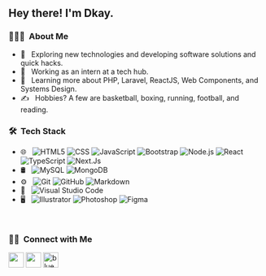 <h2> Hey there! I'm Dkay.</h2>

<h3> 👨🏻‍💻 &nbsp;About Me </h3>

- 🤔 &nbsp; Exploring new technologies and developing software solutions and quick hacks.
- 💼 &nbsp; Working as an intern at a tech hub.
- 🌱 &nbsp; Learning more about PHP, Laravel, ReactJS, Web Components, and Systems Design.
- ✍️ &nbsp; Hobbies? A few are basketball, boxing, running, football, and reading.

<h3> 🛠 &nbsp;Tech Stack</h3>
    
- 🌐 &nbsp;
  ![HTML5](https://img.shields.io/badge/-HTML5-333333?style=flat&logo=HTML5)
  ![CSS](https://img.shields.io/badge/-CSS-333333?style=flat&logo=CSS3&logoColor=1572B6)
  ![JavaScript](https://img.shields.io/badge/-JavaScript-333333?style=flat&logo=javascript)
  ![Bootstrap](https://img.shields.io/badge/-Bootstrap-333333?style=flat&logo=bootstrap&logoColor=563D7C)
  ![Node.js](https://img.shields.io/badge/-Node.js-333333?style=flat&logo=node.js)
  ![React](https://img.shields.io/badge/-React-333333?style=flat&logo=react)
  ![TypeScript](https://img.shields.io/badge/-TypeScript-333333?style=flat&logo=typescript)
  ![Next.Js](https://img.shields.io/badge/-Next.Js-333333?style=flat&logo=next.js)
- 🛢 &nbsp;
  ![MySQL](https://img.shields.io/badge/-MySQL-333333?style=flat&logo=mysql)
  ![MongoDB](https://img.shields.io/badge/-MongoDB-333333?style=flat&logo=mongodb)
- ⚙️ &nbsp;
  ![Git](https://img.shields.io/badge/-Git-333333?style=flat&logo=git)
  ![GitHub](https://img.shields.io/badge/-GitHub-333333?style=flat&logo=github)
  ![Markdown](https://img.shields.io/badge/-Markdown-333333?style=flat&logo=markdown)
- 🔧 &nbsp;
  ![Visual Studio Code](https://img.shields.io/badge/-Visual%20Studio%20Code-333333?style=flat&logo=visual-studio-code&logoColor=007ACC)
- 🖥 &nbsp;
  ![Illustrator](https://img.shields.io/badge/-Illustrator-333333?style=flat&logo=illustrator)
  ![Photoshop](https://img.shields.io/badge/-Photoshop-333333?style=flat&logo=photoshop)
  ![Figma](https://img.shields.io/badge/-Figma-333333?style=flat&logo=figma)


<br/>

<h3> 🤝🏻 &nbsp;Connect with Me </h3>

<p>
<a href="https://x.com/Dheekay11" alt="Twitter"><img src="https://github.com/nitish-awasthi/nitish-awasthi/blob/master/twitter.png" height="30" width="30"></a>
  <a href="https://www.linkedin.com/in/kalu-david/" alt="Linkedin"><img src="https://github.com/nitish-awasthi/nitish-awasthi/blob/master/174857.png" height="30" width="30"></a>
  <a href="https://bsky.app/profile/dheekay.bsky.social" alt="Bluesky"><img src="https://i.ibb.co/bR6yrQCF/bluesky-removebg-preview.png" alt="bluesky-removebg-preview" height="30" width="30" border="0"></a>

     
</p>   

